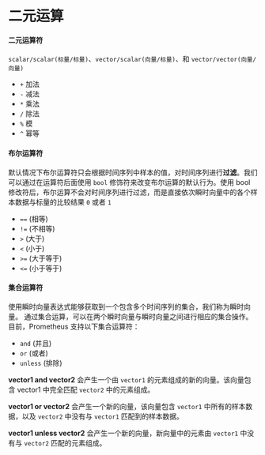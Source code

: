 # 二元运算

#### 二元运算符 <a href="#suan-shu-er-yuan-yun-suan-fu" id="suan-shu-er-yuan-yun-suan-fu"></a>

`scalar/scalar(标量/标量)`、`vector/scalar(向量/标量)`、和 `vector/vector(向量/向量)`

* `+` 加法
* `-` 减法
* `*` 乘法
* `/` 除法
* `%` 模
* `^` 幂等

#### 布尔运算符 <a href="#bu-er-yun-suan-fu" id="bu-er-yun-suan-fu"></a>

默认情况下布尔运算符只会根据时间序列中样本的值，对时间序列进行**过滤**。我们可以通过在运算符后面使用 `bool` 修饰符来改变布尔运算的默认行为。使用 bool 修改符后，布尔运算不会对时间序列进行过滤，而是直接依次瞬时向量中的各个样本数据与标量的比较结果 `0` 或者 `1`

* `==` (相等)
* `!=` (不相等)
* `>` (大于)
* `<` (小于)
* `>=` (大于等于)
* `<=` (小于等于)



#### 集合运算符 <a href="#ji-he-yun-suan-fu" id="ji-he-yun-suan-fu"></a>

使用瞬时向量表达式能够获取到一个包含多个时间序列的集合，我们称为瞬时向量。 通过集合运算，可以在两个瞬时向量与瞬时向量之间进行相应的集合操作。目前，Prometheus 支持以下集合运算符：

* `and` (并且)
* `or` (或者)
* `unless` (排除)

**vector1 and vector2** 会产生一个由 `vector1` 的元素组成的新的向量。该向量包含 vector1 中完全匹配 `vector2` 中的元素组成。

**vector1 or vector2** 会产生一个新的向量，该向量包含 `vector1` 中所有的样本数据，以及 `vector2` 中没有与 `vector1` 匹配到的样本数据。

**vector1 unless vector2** 会产生一个新的向量，新向量中的元素由 `vector1` 中没有与 `vector2` 匹配的元素组成。





